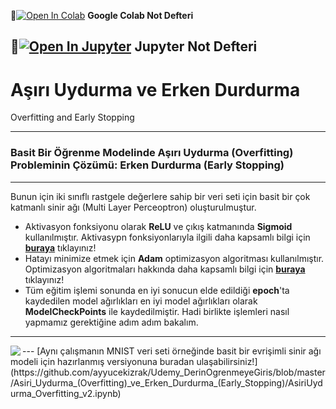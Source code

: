 📌[![Open In Colab](https://colab.research.google.com/assets/colab-badge.svg)](https://colab.research.google.com/github/ayyucekizrak/Udemy_DerinOgrenmeyeGiris/blob/master/Optimizasyon_Algoritmalarinin_Karsilastirilmasi/Optimizasyon_Yöntemlerinin_Karşılaştırması.ipynb) **Google Colab Not Defteri**

📌[![Open In Jupyter](https://github.com/jupyter/notebook/blob/master/docs/resources/icon_32x32.svg)](https://nbviewer.jupyter.org/github/ayyucekizrak/Udemy_DerinOgrenmeyeGiris/blob/master/Optimizasyon_Algoritmalarinin_Karsilastirilmasi/Optimizasyon_Yöntemlerinin_Karşılaştırması.ipynb) **Jupyter Not Defteri** 
---
# Aşırı Uydurma ve Erken Durdurma

Overfitting and Early Stopping

---
### Basit Bir Öğrenme Modelinde Aşırı Uydurma (Overfitting) Probleminin Çözümü: Erken Durdurma (Early Stopping)
---
Bunun için iki sınıflı rastgele değerlere sahip bir veri seti için basit bir çok katmanlı sinir ağı (Multi Layer Perceoptron) oluşturulmuştur. 
* Aktivasyon fonksiyonu olarak **ReLU** ve çıkış katmanında **Sigmoid** kullanılmıştır. Aktivasypn fonksiyonlarıyla ilgili daha kapsamlı bilgi için [**buraya**](https://github.com/ayyucekizrak/Udemy_DerinOgrenmeyeGiris/tree/master/Aktivasyon_Fonksiyonlarinin_Karsilastirilmasi) tıklayınız!
* Hatayı minimize etmek için **Adam** optimizasyon algoritması kullanılmıştır. Optimizasyon algoritmaları hakkında daha kapsamlı bilgi için [**buraya**](https://github.com/ayyucekizrak/Udemy_DerinOgrenmeyeGiris/tree/master/Optimizasyon_Algoritmalarinin_Karsilastirilmasi) tıklayınız!
* Tüm eğitim işlemi sonunda en iyi sonucun elde edildiği **epoch**'ta kaydedilen model ağırlıkları en iyi model ağırlıkları olarak **ModelCheckPoints** ile kaydedilmiştir.
Hadi birlikte işlemleri nasıl yapmamız gerektiğine adım adım bakalım.
---
<img align="left" src="https://github.com/ayyucekizrak/Udemy_DerinOgrenmeyeGiris/blob/master/Asiri_Uydurma_(Overfitting)_ve_Erken_Durdurma_(Early_Stopping)/dance-2.gif">
---
[Aynı çalışmanın MNIST veri seti örneğinde basit bir evrişimli sinir ağı modeli için hazırlanmış versiyonuna buradan ulaşabilirsiniz!](https://github.com/ayyucekizrak/Udemy_DerinOgrenmeyeGiris/blob/master/Asiri_Uydurma_(Overfitting)_ve_Erken_Durdurma_(Early_Stopping)/AsiriUydurma_Overfitting_v2.ipynb)

